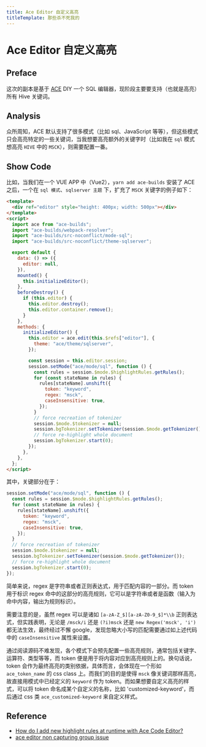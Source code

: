 ```yaml
---
title: Ace Editor 自定义高亮
titleTemplate: 那些杀不死我的
---
```

# Ace Editor 自定义高亮

## Preface

这次的副本是基于 [ACE](https://ace.c9.io/) DIY 一个 SQL 编辑器，现阶段主要要支持（也就是高亮）所有 Hive 关键词。

## Analysis

众所周知，ACE 默认支持了很多模式（比如 sql、JavaScript 等等），但这些模式只会高亮特定的一些关键词，当我想要高亮额外的关键字时（比如我在 `sql` 模式想高亮 `HIVE` 中的 `MSCK`），则需要配置一番。

## Show Code

比如，当我们在一个 VUE APP 中（Vue2），`yarn add ace-builds` 安装了 ACE 之后，一个在 `sql 模式`、`sqlserver 主题` 下，扩充了 `MSCK` 关键字的例子如下：

```html
<template>
  <div ref="editor" style="height: 400px; width: 500px"></div>
</template>
<script>
  import ace from "ace-builds";
  import "ace-builds/webpack-resolver";
  import "ace-builds/src-noconflict/mode-sql";
  import "ace-builds/src-noconflict/theme-sqlserver";

  export default {
    data: () => ({
      editor: null,
    }),
    mounted() {
      this.initializeEditor();
    },
    beforeDestroy() {
      if (this.editor) {
        this.editor.destroy();
        this.editor.container.remove();
      }
    },
    methods: {
      initializeEditor() {
        this.editor = ace.edit(this.$refs["editor"], {
          theme: "ace/theme/sqlserver",
        });

        const session = this.editor.session;
        session.setMode("ace/mode/sql", function () {
          const rules = session.$mode.$highlightRules.getRules();
          for (const stateName in rules) {
            rules[stateName].unshift({
              token: "keyword",
              regex: "msck",
              caseInsensitive: true,
            });
          }
          // force recreation of tokenizer
          session.$mode.$tokenizer = null;
          session.bgTokenizer.setTokenizer(session.$mode.getTokenizer());
          // force re-highlight whole document
          session.bgTokenizer.start(0);
        });
      },
    },
  };
</script>
```

其中，关键部分在于：

```javascript
session.setMode("ace/mode/sql", function () {
  const rules = session.$mode.$highlightRules.getRules();
  for (const stateName in rules) {
    rules[stateName].unshift({
      token: "keyword",
      regex: "msck",
      caseInsensitive: true,
    });
  }
  // force recreation of tokenizer
  session.$mode.$tokenizer = null;
  session.bgTokenizer.setTokenizer(session.$mode.getTokenizer());
  // force re-highlight whole document
  session.bgTokenizer.start(0);
});
```

简单来说，regex 是字符串或者正则表达式，用于匹配内容的一部分。而 token 用于标识 regex 命中的这部分的高亮规则，它可以是字符串或者是函数（输入为命中内容，输出为规则标识）。

需要注意的是，虽然 regex 可以是诸如 `[a-zA-Z_$][a-zA-Z0-9_$]*\\b` 正则表达式，但实践表明，无论是 `/msck/i` 还是 `(?i)msck` 还是 `new Regex('msck', 'i')` 都无法生效，最终经过不懈 google，发现忽略大小写的匹配需要通过如上述代码中的 `caseInsensitive` 属性来设置。

通过阅读源码不难发现，各个模式下会预先配置一些高亮规则，通常包括关键字、运算符、类型等等，而 token 便是用于将内容对应到高亮规则上的。换句话说，token 会作为最终高亮的类别依据，具体而言，会体现在一个形如 `ace_token_name` 的 css class 上。而我们的目的是使得 `msck` 像关键词那样高亮，故直接用模式中已经定义的 `keyword` 作为 token。而如果想要自定义高亮的样式，可以将 token 命名成某个自定义的名称，比如 'customized-keyword'，而后通过 css 类 `ace_customized-keyword` 来自定义样式。

## Reference

- [How do I add new highlight rules at runtime with Ace Code Editor?](https://stackoverflow.com/questions/39353174/how-do-i-add-new-highlight-rules-at-runtime-with-ace-code-editor)
- [ace editor non capturing group issue](https://stackoverflow.com/questions/25213824/ace-editor-non-capturing-group-issue)
